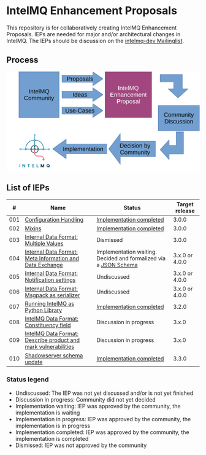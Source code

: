 # IntelMQ Enhancement Proposals

This repository is for collaboratively creating IntelMQ Enhancement Proposals.
IEPs are needed for major and/or architectural changes in IntelMQ.
The IEPs should be discussion on the [intelmq-dev Mailinglist](https://lists.cert.at/cgi-bin/mailman/listinfo/intelmq-dev).

## Process

![The IEP Process](static/process-diagram.svg)

## List of IEPs

| #   | Name                                                                   | Status                                                                                     | Target release |
| --- | ---------------------------------------------------------------------- | ------------------------------------------------------------------------------------------ | -------------- |
| 001 | [Configuration Handling](001/)                                         | [Implementation completed](https://github.com/certtools/intelmq/projects/9)                | 3.0.0          |
| 002 | [Mixins](002/)                                                         | [Implementation completed](https://github.com/certtools/intelmq/projects/10)               | 3.0.0          |
| 003 | [Internal Data Format: Multiple Values](003/)                          | Dismissed                                                                                  | 3.0.0          |
| 004 | [Internal Data Format: Meta Information and Data Exchange](004/)       | Implementation waiting. Decided and formalized via a [JSON Schema](004/schema/schema.json) | 3.x.0 or 4.0.0 |
| 005 | [Internal Data Format: Notification settings](005/)                    | Undiscussed                                                                                | 3.x.0 or 4.0.0 |
| 006 | [Internal Data Format: Msgpack as serializer](006/)                    | Undiscussed                                                                                | 3.x.0 or 4.0.0 |
| 007 | [Running IntelMQ as Python Library](007/)                              | [Implementation completed](https://github.com/certtools/intelmq/blob/3.2.0/NEWS.md)        | 3.2.0          |
| 008 | [IntelMQ Data Format: Constituency field](008/)                        | Discussion in progress                                                                     | 3.x.0          |
| 009 | [IntelMQ Data Format: Describe product and mark vulnerabilities](009/) | Discussion in progress                                                                     | 3.x.0          |
| 010 | [Shadowserver schema update](010/)                                     | [Implementation completed](https://github.com/certtools/intelmq/pull/2372)                 | 3.3.0          |

### Status legend
* Undiscussed: The IEP was not yet discussed and/or is not yet finished
* Discussion in progress: Community did not yet decided
* Implementation waiting: IEP was approved by the community, the implementation is waiting
* Implementation in progress: IEP was approved by the community, the implementation is in progress
* Implementation completed: IEP was approved by the community, the implementation is completed
* Dismissed: IEP was not approved by the community
